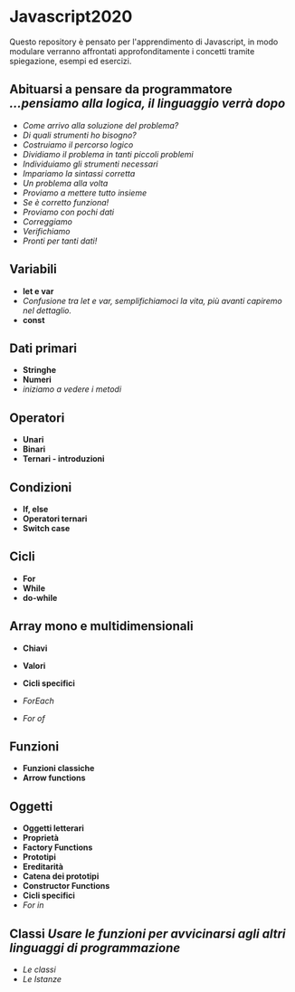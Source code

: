 # Javascript2020

Questo repository è pensato per l'apprendimento di Javascript, in modo modulare verranno affrontati approfonditamente i concetti tramite spiegazione, esempi ed esercizi.

## Abituarsi a pensare da programmatore *...pensiamo alla logica, il linguaggio verrà dopo*
* *Come arrivo alla soluzione del problema?*
* *Di quali strumenti ho bisogno?*
* *Costruiamo il percorso logico*
* *Dividiamo il problema in tanti piccoli problemi*
* *Individuiamo gli strumenti necessari*
* *Impariamo la sintassi corretta*
* *Un problema alla volta*
* *Proviamo a mettere tutto insieme*
* *Se è corretto funziona!*
* *Proviamo con pochi dati*
* *Correggiamo*
* *Verifichiamo*
* *Pronti per tanti dati!*

## Variabili
* **let e var**
* *Confusione tra let e var, semplifichiamoci la vita, più avanti capiremo nel dettaglio.*
* **const**

## Dati primari
* **Stringhe**
* **Numeri**
* *iniziamo a vedere i metodi*

## Operatori
* **Unari**
* **Binari**
* **Ternari - introduzioni**

## Condizioni
* **If, else**
* **Operatori ternari**
* **Switch case**

## Cicli
* **For**
* **While**
* **do-while**

## Array mono e multidimensionali
* **Chiavi**
* **Valori**

* **Cicli specifici**
* *ForEach*
* *For of*

## Funzioni
* **Funzioni classiche**
* **Arrow functions**

## Oggetti

* **Oggetti letterari**
* **Proprietà**
* **Factory Functions**
* **Prototipi**
* **Ereditarità**
* **Catena dei prototipi**
* **Constructor Functions**
* **Cicli specifici**
* *For in*

## Classi *Usare le funzioni per avvicinarsi agli altri linguaggi di programmazione*
* *Le classi*
* *Le Istanze*
